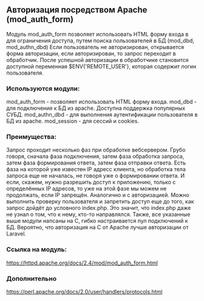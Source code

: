 ## Авторизация посредством Apache (mod_auth_form)

Модуль mod_auth_form позволяет использовать HTML форму входа в для ограничения доступа, путем поиска пользователей в БД (mod_dbd, mod_authn_dbd)
Если пользователь не авторизирован, открывается форма авторизации, если авторизирован, то запрос переходит в обработчик.
После успешной авторизации в обработчике становится доступной переменная $ENV{'REMOTE_USER'}, которая содержит логин пользователя.

### Используются модули:

mod_auth_form - позволяет использовать HTML форму входа. 
mod_dbd       - для подключения к БД из apache. Доступна поддержка популярных СУБД.
mod_authn_dbd - для выполнения аутентификации пользователя в БД из apache.
mod_session   - для сессий и cookies.

### Преимущества:

Запрос проходит несколько фаз при обработке вебсервером. Грубо говоря, сначала фаза подключения, затем фаза обработка запроса, затем фаза формирования ответа, затем фаза отправки ответа. Есть фаза на которой уже известен IP адресс клиента, но обработка тела запроса еще не началась, не говоря уже о формировании ответа. 
И если, скажем, нужно разрешить доступ к приложению, только с определённых IP адресов, то уже на этой фазе мы можем не продолжать, если IP запрещён. Аналогично и с авторизацией. Можно выполнить проверку пользователя и запретить доступ еще до того, как запрос дойдёт до условного index.php. 
Это значит, что index.php даже не узнал о том, что к нему, кто-то направлялся. 
Также, все указанные выше модули напсаны на C, гибко настраивается пул подключений к БД. 
Вероятно, что авторизация на C от Apache лучше авторизации от Laravel. 

### Ссылка на модуль:

https://httpd.apache.org/docs/2.4/mod/mod_auth_form.html

### Дополнительно

https://perl.apache.org/docs/2.0/user/handlers/protocols.html
